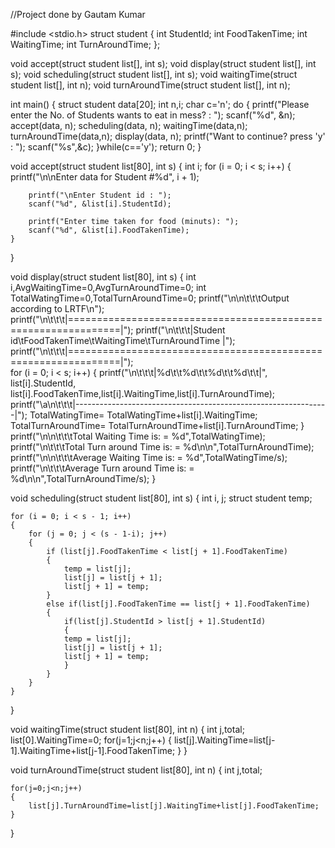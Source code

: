 //Project done by Gautam Kumar

#include <stdio.h>
struct student
{
    int StudentId;
    int FoodTakenTime;
    int WaitingTime;
    int TurnAroundTime;
};

void accept(struct student list[], int s);
void display(struct student list[], int s);
void scheduling(struct student list[], int s);
void waitingTime(struct student list[], int n);
void turnAroundTime(struct student list[], int n);

int main()
{
    struct student data[20];
    int n,i;
    char c='n';
    do
	{
    printf("Please enter the No. of Students wants to eat in mess? : ");
    scanf("%d", &n);
    accept(data, n);
    scheduling(data, n);
    waitingTime(data,n);
    turnAroundTime(data,n);
    display(data, n);
    printf("Want to continue? press 'y' : ");
    scanf("%s",&c);
    }while(c=='y');
    return 0;
} 

void accept(struct student list[80], int s)
{
    int i;
    for (i = 0; i < s; i++)
    {
        printf("\n\nEnter data for Student #%d", i + 1);
        
        printf("\nEnter Student id : ");
        scanf("%d", &list[i].StudentId);

        printf("Enter time taken for food (minuts): ");
        scanf("%d", &list[i].FoodTakenTime);
    } 
}

void display(struct student list[80], int s)
{
    int i,AvgWaitingTime=0,AvgTurnAroundTime=0;
	int TotalWatingTime=0,TotalTurnAroundTime=0;
    printf("\n\n\t\t\tOutput according to LRTF\n");
    printf("\n\t\t\t|===============================================================|");
    printf("\n\t\t\t|Student id\tFoodTakenTime\tWaitingTime\tTurnAroundTime  |");
    printf("\n\t\t\t|===============================================================|");    
    for (i = 0; i < s; i++)
    {
        printf("\n\t\t\t|%d\t\t%d\t\t%d\t\t%d\t\t|", list[i].StudentId, list[i].FoodTakenTime,list[i].WaitingTime,list[i].TurnAroundTime);
        printf("\a\n\t\t\t|---------------------------------------------------------------|");
		TotalWatingTime= TotalWatingTime+list[i].WaitingTime;
		TotalTurnAroundTime= TotalTurnAroundTime+list[i].TurnAroundTime;
	} 
	printf("\n\n\t\t\tTotal Waiting Time is: = %d",TotalWatingTime);
	printf("\n\t\t\tTotal Turn around Time is: = %d\n\n",TotalTurnAroundTime);
	printf("\n\n\t\t\tAverage Waiting Time is: = %d",TotalWatingTime/s);
	printf("\n\t\t\tAverage Turn around Time is: = %d\n\n",TotalTurnAroundTime/s);
}

void scheduling(struct student list[80], int s)
{
    int i, j;
    struct student temp;
    
    for (i = 0; i < s - 1; i++)
    {
        for (j = 0; j < (s - 1-i); j++)
        {
            if (list[j].FoodTakenTime < list[j + 1].FoodTakenTime)
            {
                temp = list[j];
                list[j] = list[j + 1];
                list[j + 1] = temp;
            } 
            else if(list[j].FoodTakenTime == list[j + 1].FoodTakenTime)
            {
            	if(list[j].StudentId > list[j + 1].StudentId)
            	{
            	temp = list[j];
                list[j] = list[j + 1];
                list[j + 1] = temp;
                }
			}
        }
    }
}


void waitingTime(struct student list[80], int n)
{
	int j,total;
    list[0].WaitingTime=0;
    for(j=1;j<n;j++)
    {
        list[j].WaitingTime=list[j-1].WaitingTime+list[j-1].FoodTakenTime;
    }
}


void turnAroundTime(struct student list[80], int n)
{
	int j,total;
    
    for(j=0;j<n;j++)
    {
        list[j].TurnAroundTime=list[j].WaitingTime+list[j].FoodTakenTime;
    }
}
